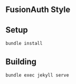 ## FusionAuth Style

## Setup

```
bundle install
```


## Building

```
bundle exec jekyll serve
```
